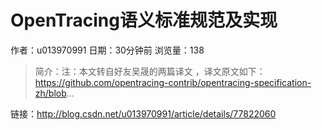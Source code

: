 # OpenTracing语义标准规范及实现
作者：u013970991
日期：30分钟前
浏览量：138
> 简介：注：本文转自好友吴晟的两篇译文 ，译文原文如下： 
  https://github.com/opentracing-contrib/opentracing-specification-zh/blob...

 链接：http://blog.csdn.net/u013970991/article/details/77822060
